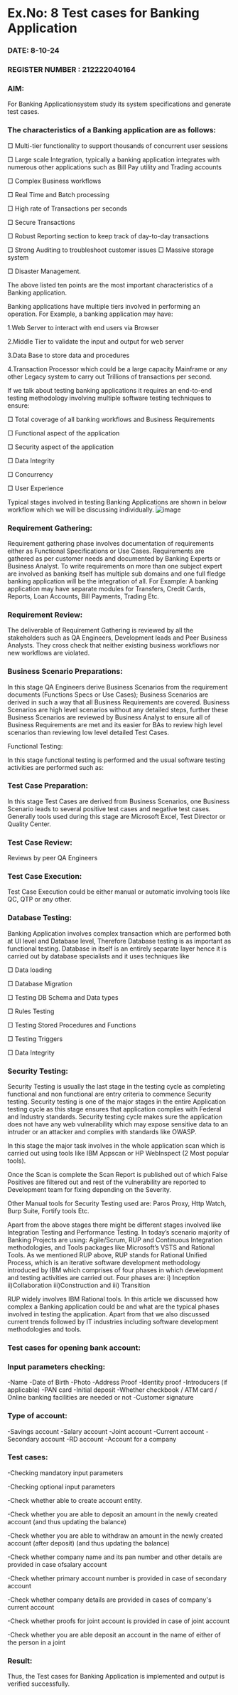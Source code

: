 # Ex.No: 8  Test cases for Banking Application

### DATE: 8-10-24                                                                         
### REGISTER NUMBER : 212222040164
### AIM: 
For Banking Applicationsystem study its system specifications and generate test cases.
### The characteristics of a Banking application are as follows: 
□ Multi-tier functionality to support thousands of concurrent user sessions

□ Large scale Integration, typically a banking application integrates with numerous other applications such as Bill Pay utility and Trading accounts

□ Complex Business workflows

□ Real Time and Batch processing

□ High rate of Transactions per seconds

□ Secure Transactions

□ Robust Reporting section to keep track of day-to-day transactions

□ Strong Auditing to troubleshoot customer issues □ Massive storage system

□ Disaster Management.

The above listed ten points are the most important characteristics of a Banking application.

Banking applications have multiple tiers involved in performing an operation. For Example, a banking application may have:

  1.Web Server to interact with end users via Browser
  
  2.Middle Tier to validate the input and output for web server
  
  3.Data Base to store data and procedures
  
  4.Transaction Processor which could be a large capacity Mainframe or any other Legacy system to carry out Trillions of 
    transactions per second.
  
If we talk about testing banking applications it requires an end-to-end testing methodology involving multiple software testing techniques to ensure:

□ Total coverage of all banking workflows and Business Requirements

□ Functional aspect of the application

□ Security aspect of the application

□ Data Integrity

□ Concurrency

□ User Experience

Typical stages involved in testing Banking Applications are shown in below workflow which we will be discussing individually.
![image](https://github.com/user-attachments/assets/dc791695-84ab-4733-980c-5448c025eafe)




### Requirement Gathering: 
Requirement gathering phase involves documentation of requirements either as Functional Specifications or Use Cases. Requirements are gathered as per customer needs and documented by Banking Experts or Business Analyst. To write requirements on more than one subject expert are involved as banking itself has multiple sub domains and one full fledge banking application will be the integration of all. For Example: A banking application may have separate modules for Transfers, Credit Cards, Reports, Loan Accounts, Bill Payments, Trading Etc.


### Requirement Review: 
The deliverable of Requirement Gathering is reviewed by all the stakeholders such as QA Engineers, Development leads and Peer Business Analysts. They cross check that neither existing business workflows nor new workflows are violated.



### Business Scenario Preparations: 
In this stage QA Engineers derive Business Scenarios from the requirement documents (Functions Specs or Use Cases); Business Scenarios are derived in such a way that all Business Requirements are covered. Business Scenarios are high level scenarios without any detailed steps, further these Business Scenarios are reviewed by Business Analyst to ensure all of Business Requirements are met and its easier for BAs to review high level scenarios than reviewing low level detailed Test Cases.

Functional Testing:

In this stage functional testing is performed and the usual software testing activities are performed such as:




### Test Case Preparation: 
In this stage Test Cases are derived from Business Scenarios, one Business Scenario leads to several positive test cases and negative test cases. Generally tools used during this stage are Microsoft Excel, Test Director or Quality Center.

### Test Case Review: 
Reviews by peer QA Engineers

### Test Case Execution: 
Test Case Execution could be either manual or automatic involving tools like QC, QTP or any other.

### Database Testing: 
Banking Application involves complex transaction which are performed both at UI level and Database level, Therefore Database testing is as important as functional testing. Database in itself is an entirely separate layer hence it is carried out by database specialists and it uses techniques like

□ Data loading

□ Database Migration

□ Testing DB Schema and Data types

□ Rules Testing

□ Testing Stored Procedures and Functions

□ Testing Triggers

□ Data Integrity

### Security Testing: 
 Security Testing is usually the last stage in the testing cycle as completing functional and non functional are entry criteria to commence Security testing. Security testing is one of the major stages in the entire Application testing cycle as this stage ensures that application complies with Federal and Industry standards. Security testing cycle makes sure the application does not have any web vulnerability which may expose sensitive data to an intruder or an attacker and complies with standards like OWASP.

In this stage the major task involves in the whole application scan which is carried out using tools like IBM Appscan or HP WebInspect (2 Most popular tools).

Once the Scan is complete the Scan Report is published out of which False Positives are filtered out and rest of the vulnerability are reported to Development team for fixing depending on the Severity.

Other Manual tools for Security Testing used are: Paros Proxy, Http Watch, Burp Suite, Fortify tools Etc.

Apart from the above stages there might be different stages involved like Integration Testing and Performance Testing. In today’s scenario majority of Banking Projects are using: Agile/Scrum, RUP and Continuous Integration methodologies, and Tools packages like Microsoft’s VSTS and Rational Tools. As we mentioned RUP above, RUP stands for Rational Unified Process, which is an iterative software development methodology introduced by IBM which comprises of four phases in which development and testing activities are carried
out. Four phases are: i) Inception ii)Collaboration iii)Construction and iii) Transition

RUP widely involves IBM Rational tools. In this article we discussed how complex a Banking application could be and what are the typical phases involved in testing the application. Apart from that we also discussed current trends followed by IT industries including software development methodologies and tools.


### Test cases for opening bank account:

### Input parameters checking: 
 -Name
-Date of Birth
-Photo
-Address Proof
-Identity proof
-Introducers (if applicable)
-PAN card
-Initial deposit
-Whether checkbook / ATM card / Online banking facilities are needed or not -Customer signature

### Type of account: 
-Savings account
-Salary account
-Joint account
-Current account
-Secondary account
-RD account
-Account for a company

### Test cases: 
-Checking mandatory input parameters

-Checking optional input parameters

-Check whether able to create account entity.

-Check whether you are able to deposit an amount in the newly created account (and thus updating the balance)

-Check whether you are able to withdraw an amount in the newly created account (after deposit) (and thus updating the balance)

-Check whether company name and its pan number and other details are provided in case ofsalary account

-Check whether primary account number is provided in case of secondary account

-Check whether company details are provided in cases of company's current account

-Check whether proofs for joint account is provided in case of joint account

-Check whether you are able deposit an account in the name of either of the person in a joint


### Result:
Thus, the Test cases for Banking Application is implemented and output is verified successfully. 
